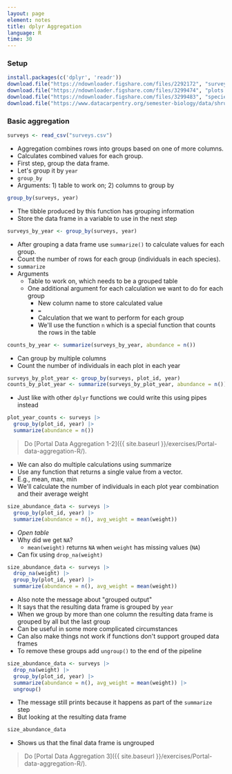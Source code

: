 ```yaml
---
layout: page
element: notes
title: dplyr Aggregation
language: R
time: 30
---
```


### Setup

```r
install.packages(c('dplyr', 'readr'))
download.file("https://ndownloader.figshare.com/files/2292172", "surveys.csv")
download.file("https://ndownloader.figshare.com/files/3299474", "plots.csv")
download.file("https://ndownloader.figshare.com/files/3299483", "species.csv")
download.file("https://www.datacarpentry.org/semester-biology/data/shrub-volume-data.csv", "shrub-volume-data.csv")
```

### Basic aggregation

```r
surveys <- read_csv("surveys.csv")
```

* Aggregation combines rows into groups based on one of more columns.
* Calculates combined values for each group.
* First step, group the data frame.
* Let's group it by `year`
* `group_by`
* Arguments: 1) table to work on; 2) columns to group by 

```r
group_by(surveys, year)
```

* The tibble produced by this function has grouping information
* Store the data frame in a variable to use in the next step

```r
surveys_by_year <- group_by(surveys, year)
```

* After grouping a data frame use `summarize()` to calculate values for each group.
* Count the number of rows for each group (individuals in each species).
* `summarize`
* Arguments
  * Table to work on, which needs to be a grouped table
  * One additional argument for each calculation we want to do for each group
    * New column name to store calculated value
    * `=`
    * Calculation that we want to perform for each group
    * We'll use the function `n` which is a special function that counts the rows in the table

```r
counts_by_year <- summarize(surveys_by_year, abundance = n())
```

* Can group by multiple columns
* Count the number of individuals in each plot in each year

```r
surveys_by_plot_year <- group_by(surveys, plot_id, year)
counts_by_plot_year <- summarize(surveys_by_plot_year, abundance = n())
```

* Just like with other `dplyr` functions we could write this using pipes instead

```r
plot_year_counts <- surveys |>
  group_by(plot_id, year) |>
  summarize(abundance = n())
```

> Do [Portal Data Aggregation 1-2]({{ site.baseurl }}/exercises/Portal-data-aggregation-R/).


* We can also do multiple calculations using summarize
* Use any function that returns a single value from a vector.
* E.g., mean, max, min
* We'll calculate the number of individuals in each plot year combination and their average weight

```r
size_abundance_data <- surveys |>
  group_by(plot_id, year) |>
  summarize(abundance = n(), avg_weight = mean(weight))
```

* *Open table*
* Why did we get `NA`?
    * `mean(weight)` returns `NA` when `weight` has missing values (`NA`)
* Can fix using `drop_na(weight)`

```r
size_abundance_data <- surveys |>
  drop_na(weight) |>
  group_by(plot_id, year) |>
  summarize(abundance = n(), avg_weight = mean(weight))
```

* Also note the message about "grouped output"
* It says that the resulting data frame is grouped by `year`
* When we group by more than one column the resulting data frame is grouped by all but the last group
* Can be useful in some more complicated circumstances
* Can also make things not work if functions don't support grouped data frames
* To remove these groups add `ungroup()` to the end of the pipeline

```r
size_abundance_data <- surveys |>
  drop_na(weight) |>
  group_by(plot_id, year) |>
  summarize(abundance = n(), avg_weight = mean(weight)) |>
  ungroup()
```

* The message still prints because it happens as part of the `summarize` step
* But looking at the resulting data frame

```r
size_abundance_data
```

* Shows us that the final data frame is ungrouped

> Do [Portal Data Aggregation 3]({{ site.baseurl }}/exercises/Portal-data-aggregation-R/).
